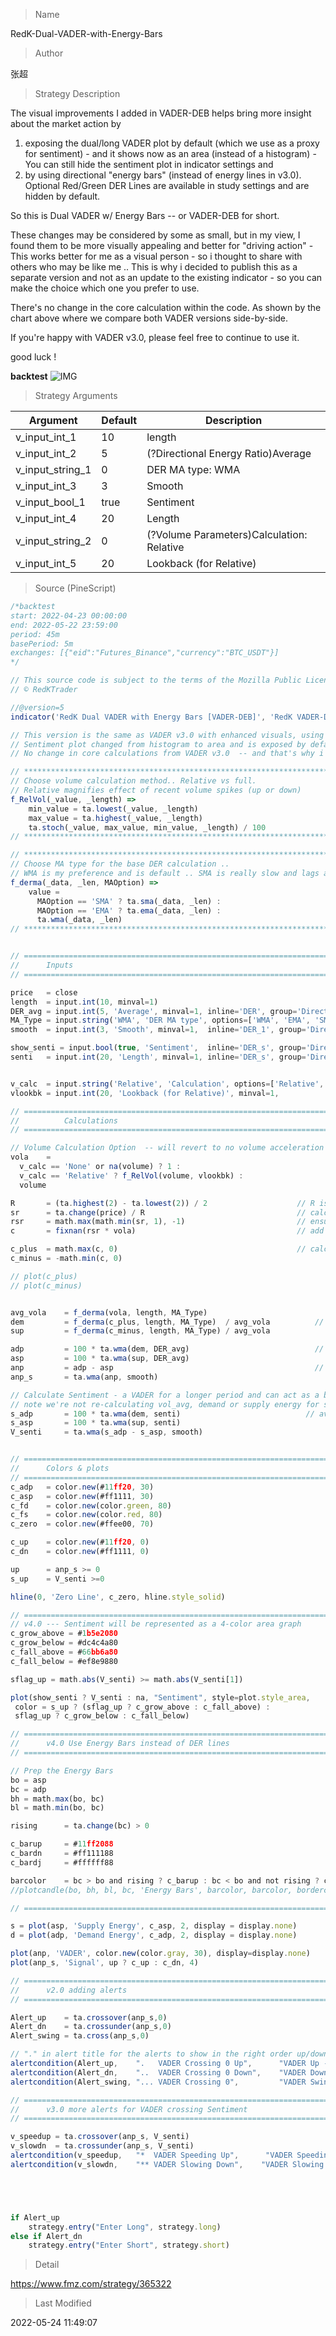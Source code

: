 
> Name

RedK-Dual-VADER-with-Energy-Bars

> Author

张超

> Strategy Description

The visual improvements I added in VADER-DEB helps bring more insight about the market action by
1) exposing the dual/long VADER plot by default (which we use as a proxy for sentiment) - and it shows now as an area (instead of a histogram) - You can still hide the sentiment plot in indicator settings
and
2) by using directional "energy bars" (instead of energy lines in v3.0). Optional Red/Green DER Lines are available in study settings and are hidden by default.

So this is Dual VADER w/ Energy Bars -- or VADER-DEB for short.

These changes may be considered by some as small, but in my view, I found them to be more visually appealing and better for "driving action" - This works better for me as a visual person - so i thought to share with others who may be like me .. This is why i decided to publish this as a separate version and not as an update to the existing indicator - so you can make the choice which one you prefer to use.

There's no change in the core calculation within the code. As shown by the chart above where we compare both VADER versions side-by-side.

If you're happy with VADER v3.0, please feel free to continue to use it.

good luck !

**backtest**
 ![IMG](https://www.fmz.com/upload/asset/18a93e656d65507c1cf.png) 

> Strategy Arguments



|Argument|Default|Description|
|----|----|----|
|v_input_int_1|10|length|
|v_input_int_2|5|(?Directional Energy Ratio)Average|
|v_input_string_1|0|DER MA type: WMA|EMA|SMA|
|v_input_int_3|3|Smooth|
|v_input_bool_1|true|Sentiment|
|v_input_int_4|20|Length|
|v_input_string_2|0|(?Volume Parameters)Calculation: Relative|Full|None|
|v_input_int_5|20|Lookback (for Relative)|


> Source (PineScript)

``` javascript
/*backtest
start: 2022-04-23 00:00:00
end: 2022-05-22 23:59:00
period: 45m
basePeriod: 5m
exchanges: [{"eid":"Futures_Binance","currency":"BTC_USDT"}]
*/

// This source code is subject to the terms of the Mozilla Public License 2.0 at https://mozilla.org/MPL/2.0/
// © RedKTrader

//@version=5
indicator('RedK Dual VADER with Energy Bars [VADER-DEB]', 'RedK VADER-DEB v4.0', precision=0, timeframe='', timeframe_gaps=false)

// This version is the same as VADER v3.0 with enhanced visuals, using Energy Bars instead of the positive/energy lines 
// Sentiment plot changed from histogram to area and is exposed by default (hence Dual w/ Energy Bars -- DEB)
// No change in core calculations from VADER v3.0  -- and that's why i'll just call it VADER v4.0

// ***********************************************************************************************************
// Choose volume calculation method.. Relative vs full. 
// Relative magnifies effect of recent volume spikes (up or down) 
f_RelVol(_value, _length) =>
    min_value = ta.lowest(_value, _length)
    max_value = ta.highest(_value, _length)
    ta.stoch(_value, max_value, min_value, _length) / 100
// ***********************************************************************************************************

// ***********************************************************************************************************
// Choose MA type for the base DER calculation .. 
// WMA is my preference and is default .. SMA is really slow and lags a lot - but added for comparison
f_derma(_data, _len, MAOption) =>
    value = 
      MAOption == 'SMA' ? ta.sma(_data, _len) :
      MAOption == 'EMA' ? ta.ema(_data, _len) :
      ta.wma(_data, _len)
// ***********************************************************************************************************


// ===========================================================================================================
//      Inputs
// ===========================================================================================================

price   = close
length  = input.int(10, minval=1)
DER_avg = input.int(5, 'Average', minval=1, inline='DER', group='Directional Energy Ratio')
MA_Type = input.string('WMA', 'DER MA type', options=['WMA', 'EMA', 'SMA'], inline='DER', group='Directional Energy Ratio') 
smooth  = input.int(3, 'Smooth', minval=1,  inline='DER_1', group='Directional Energy Ratio')

show_senti = input.bool(true, 'Sentiment',  inline='DER_s', group='Directional Energy Ratio')
senti   = input.int(20, 'Length', minval=1, inline='DER_s', group='Directional Energy Ratio')


v_calc  = input.string('Relative', 'Calculation', options=['Relative', 'Full', 'None'], group='Volume Parameters')
vlookbk = input.int(20, 'Lookback (for Relative)', minval=1,                            group='Volume Parameters')

// ===========================================================================================================
//          Calculations
// ===========================================================================================================

// Volume Calculation Option  -- will revert to no volume acceleration for instruments with no volume data
vola    = 
  v_calc == 'None' or na(volume) ? 1 : 
  v_calc == 'Relative' ? f_RelVol(volume, vlookbk) : 
  volume

R       = (ta.highest(2) - ta.lowest(2)) / 2                    // R is the 2-bar average bar range - this method accomodates bar gaps
sr      = ta.change(price) / R                                  // calc ratio of change to R
rsr     = math.max(math.min(sr, 1), -1)                         // ensure ratio is restricted to +1/-1 in case of big moves
c       = fixnan(rsr * vola)                                    // add volume accel -- fixnan adresses cases where no price change between bars

c_plus  = math.max(c, 0)                                        // calc directional vol-accel energy
c_minus = -math.min(c, 0)

// plot(c_plus)
// plot(c_minus)


avg_vola    = f_derma(vola, length, MA_Type)
dem         = f_derma(c_plus, length, MA_Type)  / avg_vola          // directional energy ratio
sup         = f_derma(c_minus, length, MA_Type) / avg_vola

adp         = 100 * ta.wma(dem, DER_avg)                            // average DER
asp         = 100 * ta.wma(sup, DER_avg)
anp         = adp - asp                                             // net DER..
anp_s       = ta.wma(anp, smooth)

// Calculate Sentiment - a VADER for a longer period and can act as a baseline (compared to a static 0 value)
// note we're not re-calculating vol_avg, demand or supply energy for sentiment. this would've been a different approach
s_adp       = 100 * ta.wma(dem, senti)                            // average DER for sentiment length
s_asp       = 100 * ta.wma(sup, senti)
V_senti     = ta.wma(s_adp - s_asp, smooth)


// ===========================================================================================================
//      Colors & plots
// ===========================================================================================================
c_adp   = color.new(#11ff20, 30)
c_asp   = color.new(#ff1111, 30)
c_fd    = color.new(color.green, 80)
c_fs    = color.new(color.red, 80)
c_zero  = color.new(#ffee00, 70)

c_up    = color.new(#11ff20, 0)
c_dn    = color.new(#ff1111, 0)

up      = anp_s >= 0
s_up    = V_senti >=0 

hline(0, 'Zero Line', c_zero, hline.style_solid)

// =============================================================================
// v4.0 --- Sentiment will be represented as a 4-color area graph
c_grow_above = #1b5e2080 
c_grow_below = #dc4c4a80
c_fall_above = #66bb6a80  
c_fall_below = #ef8e9880     

sflag_up = math.abs(V_senti) >= math.abs(V_senti[1])

plot(show_senti ? V_senti : na, "Sentiment", style=plot.style_area, 
 color = s_up ? (sflag_up ? c_grow_above : c_fall_above) : 
 sflag_up ? c_grow_below : c_fall_below) 

// ===========================================================================================================
//      v4.0 Use Energy Bars instead of DER lines
// ===========================================================================================================

// Prep the Energy Bars
bo = asp
bc = adp
bh = math.max(bo, bc)
bl = math.min(bo, bc)

rising      = ta.change(bc) > 0

c_barup     = #11ff2088
c_bardn     = #ff111188
c_bardj     = #ffffff88

barcolor    = bc > bo and rising ? c_barup : bc < bo and not rising ? c_bardn : c_bardj
//plotcandle(bo, bh, bl, bc, 'Energy Bars', barcolor, barcolor, bordercolor = barcolor)

// ============================================================================================================

s = plot(asp, 'Supply Energy', c_asp, 2, display = display.none) 
d = plot(adp, 'Demand Energy', c_adp, 2, display = display.none) 

plot(anp, 'VADER', color.new(color.gray, 30), display=display.none)
plot(anp_s, 'Signal', up ? c_up : c_dn, 4)

// ===========================================================================================================
//      v2.0 adding alerts 
// ===========================================================================================================

Alert_up    = ta.crossover(anp_s,0)
Alert_dn    = ta.crossunder(anp_s,0)
Alert_swing = ta.cross(anp_s,0)

// "." in alert title for the alerts to show in the right order up/down/swing 
alertcondition(Alert_up,    ".   VADER Crossing 0 Up",      "VADER Up - Buying Energy Detected!")
alertcondition(Alert_dn,    "..  VADER Crossing 0 Down",    "VADER Down - Selling Energy Detected!")
alertcondition(Alert_swing, "... VADER Crossing 0",         "VADER Swing - Possible Reversal")

// ===========================================================================================================
//      v3.0 more alerts for VADER crossing Sentiment
// ===========================================================================================================

v_speedup = ta.crossover(anp_s, V_senti)
v_slowdn  = ta.crossunder(anp_s, V_senti)
alertcondition(v_speedup,   "*  VADER Speeding Up",      "VADER Speeding Up!")
alertcondition(v_slowdn,    "** VADER Slowing Down",    "VADER Slowing Down!")





if Alert_up
    strategy.entry("Enter Long", strategy.long)
else if Alert_dn
    strategy.entry("Enter Short", strategy.short)
```

> Detail

https://www.fmz.com/strategy/365322

> Last Modified

2022-05-24 11:49:07
